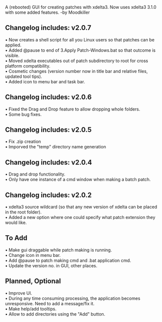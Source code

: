 A (rebooted) GUI for creating patches with xdelta3. Now uses xdelta3 3.1.0 with some added features.
-by Moodkiller

Changelog includes: v2.0.7
--------
• Now creates a shell script for all you Linux users so that patches can be applied.  
• Added @pause to end of 3.Apply Patch-Windows.bat so that outcome is visible.  
• Moved xdelta executables out of patch subdirectory to root for cross platform compatibility.  
• Cosmetic changes (version number now in title bar and relative files, updated tool tips).  
• Added icon to menu bar and task bar.  


Changelog includes:
v2.0.6
--------
• Fixed the Drag and Drop feature to allow dropping whole folders.  
• Some bug fixes.  


Changelog includes:
v2.0.5
--------
• Fix .zip creation  
• Imporved the "temp" directory name generation  


Changelog includes:
v2.0.4
--------
• Drag and drop functionality.  
• Only have one instance of a cmd window when making a batch patch.  


Changelog includes:
v2.0.2
--------
• xdelta3 source wildcard (so that any new version of xdelta can be placed in the root folder).  
• Added a new option where one could specify what patch extension they would like.




To Add
---------
• Make gui draggable while patch making is running.  
• Change icon in menu bar.   
• Add @pause to patch making cmd and .bat application cmd.  
• Update the version no. in GUI, other places.  

Planned, Optional
---------
• Improve UI.  
• During any time consuming processing, the application becomes unresponsive. Need to add a message/fix it.  
• Make help/add tooltips.   
• Allow to add directories using the "Add" button.   

